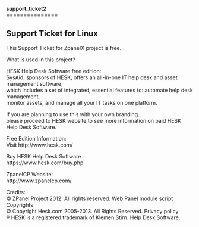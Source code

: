 <head>
</head>

<body>
<p class="style1"><strong>support_ticket2</strong><br />
===============</p>
<h2 class="style1">Support Ticket for Linux</h2>
<p class="style1">This Support Ticket for ZpanelX project is free. </p>
<p class="style1">What is used in this project?</p>
<p class="style1">HESK Help Desk Software free edition:<br />
  SysAid, sponsors of HESK, offers an all-in-one IT help desk and asset management software, <br />
  which includes a set of integrated, essential features to: automate help desk management, <br />
  monitor assets, and manage all your IT tasks on one platform.<br />
</p>
<p class="style1">If you are planning to use this with your own branding.. <br />
  please proceed to HESK website to see more information on paid HESK Help Desk Software.<br />
</p>
<p class="style1">Free Edition Information:<br />
Visit http://www.hesk.com/</p>
<p class="style1">Buy HESK Help Desk Software<br />
https://www.hesk.com/buy.php</p>
<p class="style1">ZpanelCP Website:<br />
http://www.zpanelcp.com/</p>
<p class="style1">Credits:<br>
  © ZPanel Project 2012. All rights reserved. Web Panel module script Copyrights<br />
  © Copyright Hesk.com 2005-2013. All Rights Reserved. Privacy policy<br />
  ® HESK is a registered trademark of Klemen Stirn. Help Desk Software.<br />
</p>
</body>
</html>
